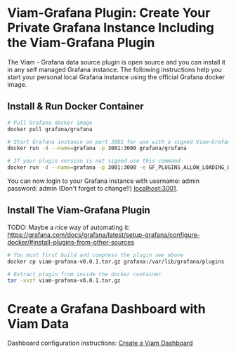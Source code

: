 # Viam-Grafana Plugin: Create Your Private Grafana Instance Including the Viam-Grafana Plugin

The Viam - Grafana data source plugin is open source and you can install it in any self managed Grafana instance.
The following instructions help you start your personal local Grafana instance using the official Grafana docker image.

## Install & Run Docker Container

```bash
# Pull Grafana docker image
docker pull grafana/grafana

# Start Grafana instance on port 3001 for use with a signed Viam-Grafana plugin
docker run -d --name=grafana -p 3001:3000 grafana/grafana

# If your plugin version is not signed use this command
docker run -d --name=grafana -p 3001:3000 -e GF_PLUGINS_ALLOW_LOADING_UNSIGNED_PLUGINS=viam-viam-datasource grafana/grafana
```

You can now login to your Grafana instance with username: admin password: admin (Don't forget to change!!) [localhost:3001](http://localhost:3001).

## Install The Viam-Grafana Plugin

TODO: Maybe a nice way of automating it: https://grafana.com/docs/grafana/latest/setup-grafana/configure-docker/#install-plugins-from-other-sources

```bash
# You must first build and compress the plugin see above
docker cp viam-grafana-v0.0.1.tar.gz grafana:/var/lib/grafana/plugins

# Extract plugin from inside the docker container
tar -xvzf viam-grafana-v0.0.1.tar.gz
```

# Create a Grafana Dashboard with Viam Data

Dashboard configuration instructions: [Create a Viam Dashboard](configure-dashboard.md)



